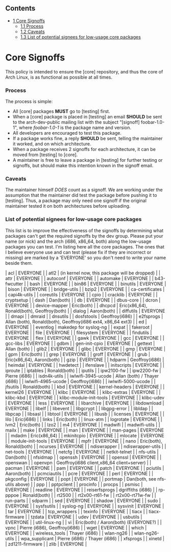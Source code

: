 ## Contents

*   [1 Core Signoffs](#Core_Signoffs)
    *   [1.1 Process](#Process)
    *   [1.2 Caveats](#Caveats)
    *   [1.3 List of potential signees for low-usage core packages](#List_of_potential_signees_for_low-usage_core_packages)

# Core Signoffs

This policy is intended to ensure the [core] repository, and thus the core of Arch Linux, is as functional as possible at all times.

### Process

The process is simple:

*   All [core] packages **MUST** go to [testing] first.
*   When a [core] package is placed in [testing] an email **SHOULD** be sent to the arch-dev-public mailing list with the subject "[signoff] foobar-1.0-1", where _foobar-1.0-1_ is the package name and version.
*   All developers are encouraged to test this package.
*   If a package works fine, a reply **SHOULD** be sent, telling the maintainer it worked, and on which architecture.
*   When a package receives 2 signoffs for each architecture, it can be moved from [testing] to [core].
*   A maintainer is free to leave a package in [testing] for further testing or signoffs, but should make this intention known in the signoff email.

### Caveats

The maintainer himself *DOES* count as a signoff. We are working under the assumption that the maintainer did test the package before pushing it to [testing]. Thus, a package may only need one signoff if the original maintainer tested it on both architectures before uploading.

### List of potential signees for low-usage core packages

This list is to improve the effectiveness of the signoffs by determining what packages can't get the required signoffs by the dev group. Please put your name (or nick) and the arch (i686, x86_64, both) along the low-usage packages you can test. I'm listing here all the core packages. The ones that I believe everyone use and can test (please fix if they are incorrect or missing) are marked by a 'EVERYONE' so you don't need to write your name beside them.

| acl | EVERYONE |
| atl2 | (in kernel now, this package will be dropped) |
| attr | EVERYONE |
| autoconf | EVERYONE |
| automake | EVERYONE |
| b43-fwcutter |
| bash | EVERYONE |
| bin86 | EVERYONE |
| binutils | EVERYONE |
| bison | EVERYONE |
| bridge-utils |
| bzip2 | EVERYONE |
| ca-certificates |
| capi4k-utils |
| coreutils | EVERYONE |
| cpio |
| cracklib | EVERYONE |
| cryptsetup |
| dash | Dan(both) |
| db | EVERYONE |
| dbus-core |
| dcron | EVERYONE |
| device-mapper | Eric(both) |
| dhcpcd | Eric(x86_64), Ronald(both), Geoffroy(both) |
| dialog | Aaron(both) |
| diffutils | EVERYONE |
| dmapi |
| dmraid |
| dnsutils |
| dosfstools | Geoffroy(i686) |
| e2fsprogs | Allan (both), Ronald(both), Geoffroy(i686 ext4, x86_64 ext3) |
| ed | EVERYONE |
| eventlog | makedep for syslog-ng |
| expat |
| fakeroot | EVERYONE |
| file | EVERYONE |
| filesystem | EVERYONE |
| findutils | EVERYONE |
| flex | EVERYONE |
| gawk | EVERYONE |
| gcc | EVERYONE |
| gcc-libs | EVERYONE |
| gdbm |
| gen-init-cpio | EVERYONE |
| gettext | Allan (both) |
| glib2 | EVERYONE |
| glibc | EVERYONE |
| gmp | EVERYONE |
| gpm | Eric(both) |
| grep | EVERYONE |
| groff | EVERYONE |
| grub | Eric(x86_64), Aaron(both) |
| gzip | EVERYONE |
| hdparm | Geoffroy(i686) |
| heimdal | EVERYONE |
| hwdetect |
| ifenslave |
| initscripts | EVERYONE |
| iproute |
| iptables | Ronald(both) |
| iputils |
| ipw2100-fw |
| ipw2200-fw | Pierre (i686) |
| isdn4k-utils |
| iwlwifi-3945-ucode | Allan (both) / Thayer (i686) |
| iwlwifi-4965-ucode | Geoffroy(i686) |
| iwlwifi-5000-ucode |
| jfsutils | Ronald(both) |
| kbd | EVERYONE |
| kernel-headers | EVERYONE |
| kernel26 | EVERYONE |
| klibc | EVERYONE |
| klibc-extras | EVERYONE |
| klibc-kbd | EVERYONE |
| klibc-module-init-tools | EVERYONE |
| klibc-udev | EVERYONE |
| less | EVERYONE |
| libarchive | EVERYONE |
| libdownload | EVERYONE |
| libelf |
| libevent |
| libgcrypt |
| libgpg-error |
| libldap |
| libpcap |
| libsasl |
| libtool | EVERYONE |
| libusb |
| licenses | EVERYONE |
| lilo | Eric(i686) |
| links | Eric(both) |
| linux-atm |
| logrotate | EVERYONE |
| lvm2 | Eric(both) |
| lzo2 |
| m4 | EVERYONE |
| madwifi |
| madwifi-utils |
| mailx |
| make | EVERYONE |
| man | EVERYONE |
| man-pages | EVERYONE |
| mdadm | Eric(x86_64) |
| mkinitcpio | EVERYONE |
| mlocate | EVERYONE |
| module-init-tools | EVERYONE |
| mpfr | EVERYONE |
| nano | Eric(both), Ronald(both) |
| ncurses | EVERYONE |
| ndiswrapper |
| ndiswrapper-utils |
| net-tools | EVERYONE |
| netcfg | EVERYONE |
| netkit-telnet |
| nfs-utils | Dan(both) |
| nfsidmap |
| openssh | EVERYONE |
| openssl | EVERYONE |
| openswan |
| openvpn | Geoffroy(i686 client,x86_64 client+server) |
| pacman | EVERYONE |
| pam | EVERYONE |
| patch | EVERYONE |
| pciutils | Aaron(both) |
| pcmciautils |
| pcre | EVERYONE |
| perl | EVERYONE |
| pkgconfig | EVERYONE |
| popt | EVERYONE |
| portmap | Dan(both, see nfs-utils above) |
| ppp |
| pptpclient |
| procinfo |
| procps |
| psmisc | EVERYONE |
| readline | EVERYONE |
| reiserfsprogs | dgriffiths (i686) |
| rp-pppoe | Ronald(both) |
| rt2500 |
| rt2x00-rt61-fw |
| rt2x00-rt71w-fw |
| run-parts |
| sdparm |
| sed | EVERYONE |
| shadow | EVERYONE |
| sudo | EVERYONE |
| sysfsutils |
| syslog-ng | EVERYONE |
| sysvinit | EVERYONE |
| tar | EVERYONE |
| tcp_wrappers |
| texinfo | EVERYONE |
| tiacx |
| tiacx-firmware |
| tzdata | EVERYONE |
| udev | EVERYONE |
| usbutils | EVERYONE |
| util-linux-ng |
| vi | Eric(both) / Aaron(both) (EVERYONE?) |
| vpnc | Pierre (i686), Geoffroy(i686) |
| wget | EVERYONE |
| which | EVERYONE |
| wireless_tools | Thayer (i686) |
| wlan-ng26 |
| wlan-ng26-utils |
| wpa_supplicant | Pierre (i686) / Thayer (i686) |
| xfsprogs |
| xinetd |
| zd1211-firmware |
| zlib | EVERYONE |